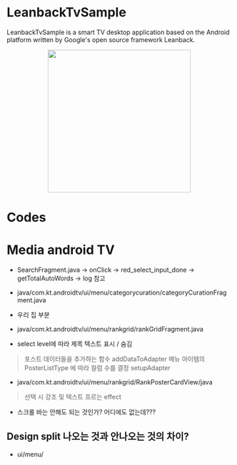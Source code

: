 LeanbackTvSample
=====

LeanbackTvSample is a smart TV desktop application based on the Android platform written by Google's open source framework Leanback.

<p align="center">
  <img  width="320" src="logo/leanback_logo.png">
</p>

# Codes

# Media android TV

- SearchFragment.java -> onClick -> red_select_input_done -> getTotalAutoWords -> log 참고

- java/com.kt.androidtv/ui/menu/categorycuration/categoryCurationFragment.java

- 우리 집 부분

- java/com.kt.androidtv/ui/menu/rankgrid/rankGridFragment.java

- select level에 따라 제목 텍스트 표시 / 숨김

> 포스트 데이터들을 추가하는 함수 addDataToAdapter
메뉴 아이템의 PosterListType 에 따라 컬럼 수를 결정 setupAdapter

- java/com.kt.androidtv/ui/menu/rankgrid/RankPosterCardView/java

> 선택 시 강조 및 텍스트 흐르는 effect

- 스크롤 바는 안해도 되는 것인가? 어디에도 없는데???

## Design split 나오는 것과 안나오는 것의 차이?

- ui/menu/